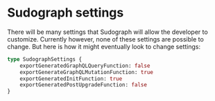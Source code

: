 # Sudograph settings

There will be many settings that Sudograph will allow the developer to customize. Currently however, none of these settings are possible to change. But here is how it might eventually look to change settings:

```graphql
type SudographSettings {
    exportGeneratedGraphQLQueryFunction: false
    exportGenerateGraphQLMutationFunction: true
    exportGeneratedInitFunction: true
    exportGeneratedPostUpgradeFunction: false
}
```